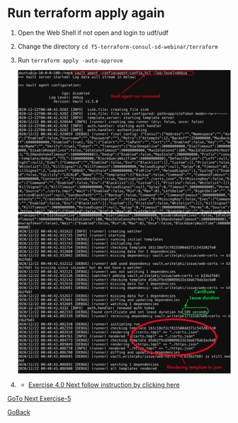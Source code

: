# Run terraform apply again


1. Open the Web Shell if not open  and login to udf/udf

2. Change the directory ```cd f5-terraform-consul-sd-webinar/terraform```

3. Run ```terraform apply -auto-approve```

   ![alt text](../../../../images/run1.png)
   ![alt text](../../../../images/run2.png)

4. - [Exercise 4.0 Next follow instruction by clicking here](https://learn.hashicorp.com/tutorials/consul/consul-terraform-sync-f5-bigip-fast?in=consul/network-infrastructure-automation) 


[GoTo Next Exercise-5](5-ex)

[GoBack](../README.md)
